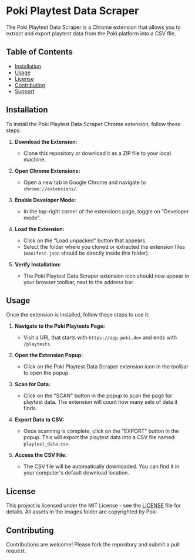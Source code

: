 # Poki Playtest Data Scraper

The Poki Playtest Data Scraper is a Chrome extension that allows you to extract and export playtest data from the Poki platform into a CSV file.

## Table of Contents

- [Installation](#installation)
- [Usage](#usage)
- [License](#license)
- [Contributing](#contributing)
- [Support](#support)

## Installation

To install the Poki Playtest Data Scraper Chrome extension, follow these steps:

1. **Download the Extension:**
   - Clone this repository or download it as a ZIP file to your local machine.

2. **Open Chrome Extensions:**
   - Open a new tab in Google Chrome and navigate to `chrome://extensions/`.

3. **Enable Developer Mode:**
   - In the top-right corner of the extensions page, toggle on "Developer mode".

4. **Load the Extension:**
   - Click on the "Load unpacked" button that appears.
   - Select the folder where you cloned or extracted the extension files (`manifest.json` should be directly inside this folder).

5. **Verify Installation:**
   - The Poki Playtest Data Scraper extension icon should now appear in your browser toolbar, next to the address bar.

## Usage

Once the extension is installed, follow these steps to use it:

1. **Navigate to the Poki Playtests Page:**
   - Visit a URL that starts with `https://app.poki.dev` and ends with `/playtests`.

2. **Open the Extension Popup:**
   - Click on the Poki Playtest Data Scraper extension icon in the toolbar to open the popup.

3. **Scan for Data:**
   - Click on the "SCAN" button in the popup to scan the page for playtest data. The extension will count how many sets of data it finds.

4. **Export Data to CSV:**
   - Once scanning is complete, click on the "EXPORT" button in the popup. This will export the playtest data into a CSV file named `playtest_data.csv`.

5. **Access the CSV File:**
   - The CSV file will be automatically downloaded. You can find it in your computer's default download location.

## License

This project is licensed under the MIT License - see the [LICENSE](LICENSE) file for details.
All assets in the images folder are copyrighted by Poki.

## Contributing

Contributions are welcome! Please fork the repository and submit a pull request.
